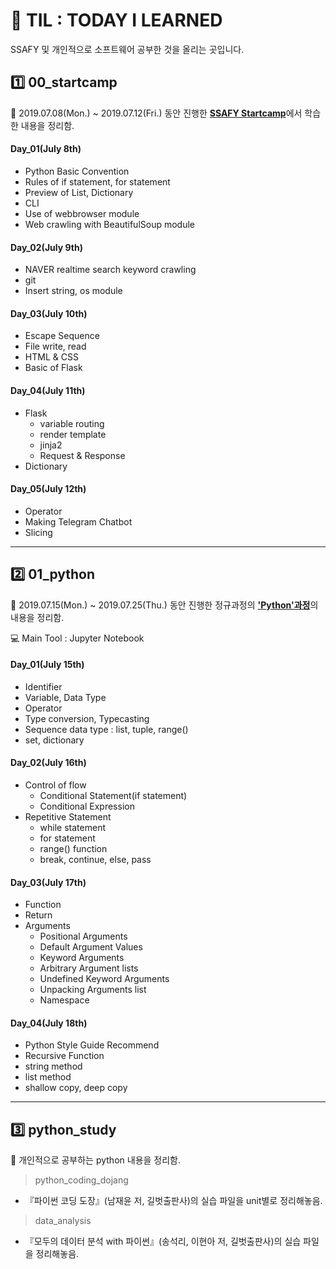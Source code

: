 # :pencil: TIL : TODAY I LEARNED

SSAFY 및 개인적으로 소프트웨어 공부한 것을 올리는 곳입니다.



## :one: 00_startcamp

:round_pushpin: 2019.07.08(Mon.) ~ 2019.07.12(Fri.) 동안 진행한 <u>**SSAFY Startcamp**</u>에서 학습한 내용을 정리함.



#### Day_01(July 8th)

- Python Basic Convention
- Rules of if statement, for statement
- Preview of List, Dictionary
- CLI
- Use of webbrowser module
- Web crawling with BeautifulSoup module



#### Day_02(July 9th)

- NAVER realtime search keyword crawling
- git
- Insert string, os module



#### Day_03(July 10th)

- Escape Sequence
- File write, read
- HTML & CSS
- Basic of Flask



#### Day_04(July 11th)

- Flask
  - variable routing
  - render template
  - jinja2
  - Request & Response
- Dictionary



#### Day_05(July 12th)

- Operator
- Making Telegram Chatbot
- Slicing





----





## :two: 01_python

:round_pushpin: 2019.07.15(Mon.) ~ 2019.07.25(Thu.) 동안 진행한 정규과정의 <u>**'Python'과정**</u>의 내용을 정리함.

:computer: Main Tool : Jupyter Notebook



#### Day_01(July 15th)

- Identifier
- Variable, Data Type
- Operator
- Type conversion, Typecasting
- Sequence data type : list, tuple, range()
- set, dictionary



#### Day_02(July 16th)

- Control of flow
  - Conditional Statement(if statement)
  - Conditional Expression
- Repetitive Statement
  - while statement
  - for statement
  - range() function
  - break, continue, else, pass



#### Day_03(July 17th)

- Function
- Return
- Arguments
  - Positional Arguments
  - Default Argument Values
  - Keyword Arguments
  - Arbitrary Argument lists
  - Undefined Keyword Arguments
  - Unpacking Arguments list
  - Namespace



#### Day_04(July 18th)

- Python Style Guide Recommend
- Recursive Function
- string method
- list method
- shallow copy, deep copy



----





## :three: python_study

:round_pushpin: 개인적으로 공부하는 python 내용을 정리함.

> python_coding_dojang

- 『파이썬 코딩 도장』(남재윤 저, 길벗출판사)의 실습 파일을 unit별로 정리해놓음.



> data_analysis

- 『모두의 데이터 분석 with 파이썬』(송석리, 이현아 저, 길벗출판사)의 실습 파일을 정리해놓음.